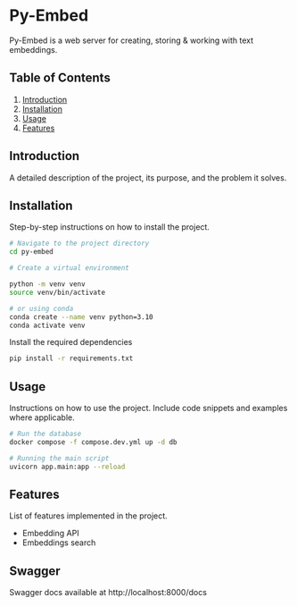 # Py-Embed

Py-Embed is a web server for creating, storing & working with text embeddings.

## Table of Contents

1. [Introduction](#introduction)
2. [Installation](#installation)
3. [Usage](#usage)
4. [Features](#features)

## Introduction

A detailed description of the project, its purpose, and the problem it solves.

## Installation

Step-by-step instructions on how to install the project.

```bash
# Navigate to the project directory
cd py-embed

# Create a virtual environment

python -m venv venv
source venv/bin/activate

# or using conda
conda create --name venv python=3.10
conda activate venv
```

Install the required dependencies

```bash
pip install -r requirements.txt
```

## Usage

Instructions on how to use the project. Include code snippets and examples where applicable.

```bash
# Run the database
docker compose -f compose.dev.yml up -d db

# Running the main script
uvicorn app.main:app --reload
```

## Features

List of features implemented in the project.

- Embedding API
- Embeddings search

## Swagger

Swagger docs available at http://localhost:8000/docs

